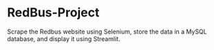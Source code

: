 # RedBus-Project
Scrape the Redbus website using Selenium, store the data in a MySQL database, and display it using Streamlit.
